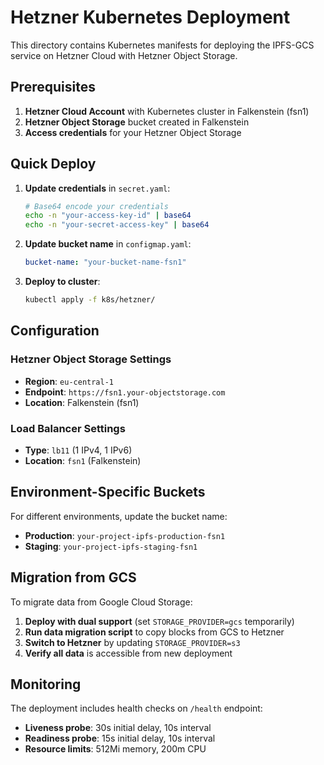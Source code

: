 # Hetzner Kubernetes Deployment

This directory contains Kubernetes manifests for deploying the IPFS-GCS service on Hetzner Cloud with Hetzner Object Storage.

## Prerequisites

1. **Hetzner Cloud Account** with Kubernetes cluster in Falkenstein (fsn1)
2. **Hetzner Object Storage** bucket created in Falkenstein
3. **Access credentials** for your Hetzner Object Storage

## Quick Deploy

1. **Update credentials** in `secret.yaml`:
   ```bash
   # Base64 encode your credentials
   echo -n "your-access-key-id" | base64
   echo -n "your-secret-access-key" | base64
   ```

2. **Update bucket name** in `configmap.yaml`:
   ```yaml
   bucket-name: "your-bucket-name-fsn1"
   ```

3. **Deploy to cluster**:
   ```bash
   kubectl apply -f k8s/hetzner/
   ```

## Configuration

### Hetzner Object Storage Settings
- **Region**: `eu-central-1` 
- **Endpoint**: `https://fsn1.your-objectstorage.com`
- **Location**: Falkenstein (fsn1)

### Load Balancer Settings
- **Type**: `lb11` (1 IPv4, 1 IPv6)
- **Location**: `fsn1` (Falkenstein)

## Environment-Specific Buckets

For different environments, update the bucket name:
- **Production**: `your-project-ipfs-production-fsn1`
- **Staging**: `your-project-ipfs-staging-fsn1`

## Migration from GCS

To migrate data from Google Cloud Storage:

1. **Deploy with dual support** (set `STORAGE_PROVIDER=gcs` temporarily)
2. **Run data migration script** to copy blocks from GCS to Hetzner
3. **Switch to Hetzner** by updating `STORAGE_PROVIDER=s3`
4. **Verify all data** is accessible from new deployment

## Monitoring

The deployment includes health checks on `/health` endpoint:
- **Liveness probe**: 30s initial delay, 10s interval
- **Readiness probe**: 15s initial delay, 10s interval
- **Resource limits**: 512Mi memory, 200m CPU